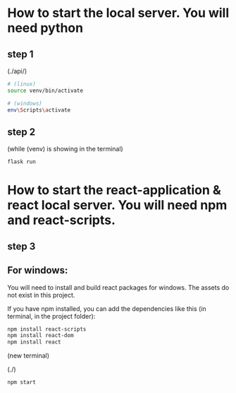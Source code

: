 # How to start the local server. You will need python
## step 1
(./api/)
```sh
# (linux)
source venv/bin/activate

# (windows)
env\Scripts\activate
```

## step 2
(while (venv) is showing in the terminal)
```sh
flask run
```

# How to start the react-application & react local server. You will need npm and react-scripts.
## step 3

## For windows:
You will need to install and build react packages for windows. The assets do not exist in this project.

If you have npm installed, you can add the dependencies like this (in terminal, in the project folder):

```sh
npm install react-scripts
npm install react-dom
npm install react
```

(new terminal)

(./)

```sh
npm start
```
